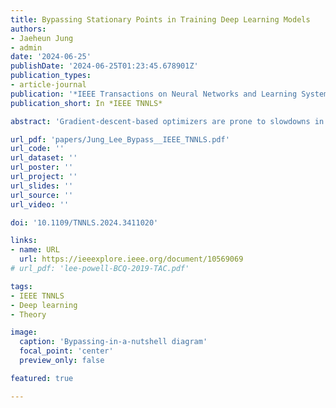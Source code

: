 ```yaml
---
title: Bypassing Stationary Points in Training Deep Learning Models
authors:
- Jaeheun Jung
- admin
date: '2024-06-25'
publishDate: '2024-06-25T01:23:45.678901Z'
publication_types:
- article-journal
publication: '*IEEE Transactions on Neural Networks and Learning Systems*'
publication_short: In *IEEE TNNLS*

abstract: 'Gradient-descent-based optimizers are prone to slowdowns in training deep learning models, as stationary points are ubiquitous in the loss landscape of most neural networks. We present an intuitive concept of bypassing the stationary points and realize the concept into a novel method designed to actively rescue optimizers from slowdowns encountered in neural network training. The method, bypass pipeline, revitalizes the optimizer by extending the model space and later contracts the model back to its original space with function-preserving algebraic constraints. We implement the method into the bypass algorithm, verify that the algorithm shows theoretically expected behaviors of bypassing, and demonstrate its empirical benefit in regression and classification benchmarks. Bypass algorithm is highly practical, as it is computationally efficient and compatible with other improvements of first-order optimizers. In addition, bypassing for neural networks leads to new theoretical research such as model-specific bypassing and neural architecture search (NAS).'

url_pdf: 'papers/Jung_Lee_Bypass__IEEE_TNNLS.pdf'
url_code: ''
url_dataset: ''
url_poster: ''
url_project: ''
url_slides: ''
url_source: ''
url_video: ''

doi: '10.1109/TNNLS.2024.3411020'

links:
- name: URL
  url: https://ieeexplore.ieee.org/document/10569069
# url_pdf: 'lee-powell-BCQ-2019-TAC.pdf'

tags:
- IEEE TNNLS
- Deep learning
- Theory

image:
  caption: 'Bypassing-in-a-nutshell diagram'
  focal_point: 'center'
  preview_only: false

featured: true 

---
```

